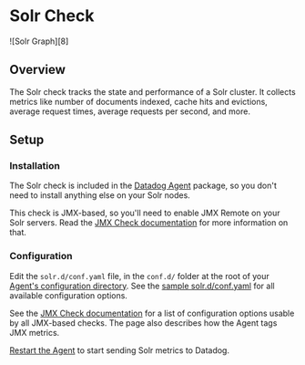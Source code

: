 # Solr Check

![Solr Graph][8]

## Overview

The Solr check tracks the state and performance of a Solr cluster. It collects metrics like number of documents indexed, cache hits and evictions, average request times, average requests per second, and more.

## Setup
### Installation

The Solr check is included in the [Datadog Agent][1] package, so you don't need to install anything else on your Solr nodes.

This check is JMX-based, so you'll need to enable JMX Remote on your Solr servers. Read the [JMX Check documentation][2] for more information on that.

### Configuration

Edit the `solr.d/conf.yaml` file, in the `conf.d/` folder at the root of your [Agent's configuration directory][5]. See the [sample solr.d/conf.yaml][3] for all available configuration options.

See the [JMX Check documentation][2] for a list of configuration options usable by all JMX-based checks. The page also describes how the Agent tags JMX metrics.

[Restart the Agent][4] to start sending Solr metrics to Datadog.


[1]: https://app.datadoghq.com/account/settings#agent
[2]: https://docs.datadoghq.com/integrations/java/
[3]: https://github.com/DataDog/integrations-core/blob/master/solr/datadog_checks/solr/data/conf.yaml.example
[4]: https://docs.datadoghq.com/agent/faq/agent-commands/#start-stop-restart-the-agent
[5]: https://docs.datadoghq.com/agent/faq/agent-configuration-files/#agent-configuration-directory
